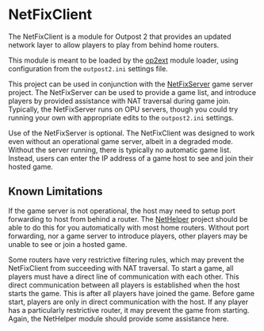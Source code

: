 # NetFixClient

The NetFixClient is a module for Outpost 2 that provides an updated network layer to allow players to play from behind home routers.

This module is meant to be loaded by the [op2ext](https://github.com/OutpostUniverse/op2ext) module loader, using configuration from the `outpost2.ini` settings file.

This project can be used in conjunction with the [NetFixServer](https://github.com/OutpostUniverse/NetFixServer) game server project. The NetFixServer can be used to provide a game list, and introduce players by provided assistance with NAT traversal during game join. Typically, the NetFixServer runs on OPU servers, though you could try running your own with  appropriate edits to the `outpost2.ini` settings.

Use of the NetFixServer is optional. The NetFixClient was designed to work even without an operational game server, albeit in a degraded mode. Without the server running, there is typically no automatic game list. Instead, users can enter the IP address of a game host to see and join their hosted game.

## Known Limitations

If the game server is not operational, the host may need to setup port forwarding to host from behind a router. The [NetHelper](https://github.com/OutpostUniverse/NetHelper) project should be able to do this for you automatically with most home routers. Without port forwarding, nor a game server to introduce players, other players may be unable to see or join a hosted game.

Some routers have very restrictive filtering rules, which may prevent the NetFixClient from succeeding with NAT traversal. To start a game, all players must have a direct line of communication with each other. This direct communication between all players is established when the host starts the game. This is after all players have joined the game. Before game start, players are only in direct communication with the host. If any player has a particularly restrictive router, it may prevent the game from starting. Again, the NetHelper module should provide some assistance here.
